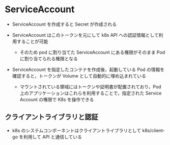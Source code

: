# ServiceAccount

- ServiceAccount を作成すると Secret が作成される
- ServiceAccount はこのトークンを元にして k8s API への認証情報として利用することが可能

  - そのため pod に割り当てた ServiceAccount にある権限がそのまま Pod に割り当てられる権限となる

- ServiceAccount を指定したコンテナを作成後，起動している Pod の情報を確認すると，トークンが Volume として自動的に埋め込まれている
  - マウントされている領域にはトークンや証明書が配置されており，Pod 上のアプリケーションはこれらを利用することで，指定された Service Account の権限で K8s を操作できる

## クライアントライブラリと認証

- k8s のシステムコンポーネントはクライアントライブラリとして k8s/client-go を利用して API と通信している
